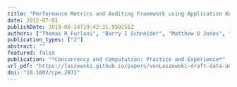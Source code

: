 ```yaml
---
title: "Performance Metrics and Auditing Framework using Application Kernels for High-performance Computer Systems"
date: 2012-07-01
publishDate: 2019-08-14T19:42:31.959251Z
authors: ["Thomas R Furlani", "Barry I Schneider", "Matthew D Jones", "Towns John", "David L Hart", "Abani K Patra", "Robert L Deleon", "Steven M Gallo", "Charng-Da Lu", "Amin Ghadersohi", "Ryan J Gentner", "Andrew E Bruno", "John R Boisseau", "Fugang Wang", "Gregor Von Laszewski"]
publication_types: ["2"]
abstract: ""
featured: false
publication: "*Concurrency and Computation: Practice and Experience*"
url_pdf: "https://laszewski.github.io/papers/vonLaszewski-draft-data-analytics-planing.pdf"
doi: "10.1002/cpe.2871"
---
```


